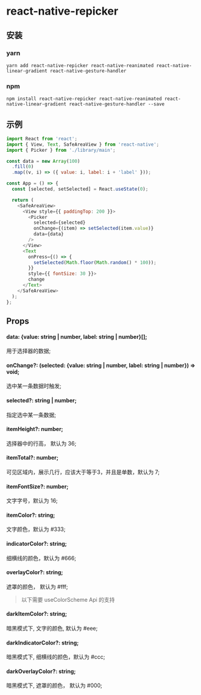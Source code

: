 # react-native-repicker

## 安装

### yarn
```shell
yarn add react-native-repicker react-native-reanimated react-native-linear-gradient react-native-gesture-handler
```
### npm
```shell
npm install react-native-repicker react-native-reanimated react-native-linear-gradient react-native-gesture-handler --save
```

## 示例
```javascript
import React from 'react';
import { View, Text, SafeAreaView } from 'react-native';
import { Picker } from './library/main';

const data = new Array(100)
  .fill(0)
  .map((v, i) => ({ value: i, label: i + 'label' }));

const App = () => {
  const [selected, setSelected] = React.useState(0);

  return (
    <SafeAreaView>
      <View style={{ paddingTop: 200 }}>
        <Picker
          selected={selected}
          onChange={(item) => setSelected(item.value)}
          data={data}
        />
      </View>
      <Text
        onPress={() => {
          setSelected(Math.floor(Math.random() * 100));
        }}
        style={{ fontSize: 30 }}>
        change
      </Text>
    </SafeAreaView>
  );
};
```

## Props

#### data: {value: string | number, label: string | number}[];
用于选择器的数据;

#### onChange?: (selected: {value: string | number, label: string | number}) => void;
选中某一条数据时触发;

#### selected?: string | number;
指定选中某一条数据;

#### itemHeight?: number;
选择器中的行高， 默认为 36;

#### itemTotal?: number;
可见区域内，展示几行，应该大于等于3，并且是单数，默认为 7;

#### itemFontSize?: number;
文字字号，默认为 16;

#### itemColor?: string;
文字颜色，默认为 #333;

#### indicatorColor?: string;
细横线的颜色，默认为 #666;

#### overlayColor?: string;
遮罩的颜色， 默认为 #fff;


> 以下需要 useColorScheme Api 的支持

#### darkItemColor?: string;
暗黑模式下, 文字的颜色, 默认为 #eee;

#### darkIndicatorColor?: string;
暗黑模式下, 细横线的颜色，默认为 #ccc;

#### darkOverlayColor?: string;
暗黑模式下, 遮罩的颜色， 默认为 #000;
